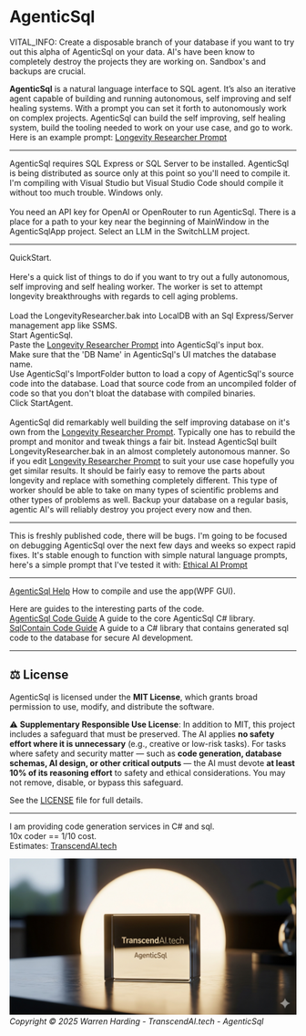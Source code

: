 # AgenticSql

VITAL_INFO:
Create a disposable branch of your database if you want to try out this alpha of AgenticSql on your data. AI's have been know to completely destroy the projects they are working on. Sandbox's and backups are crucial.

**AgenticSql** is a natural language interface to SQL agent. It’s also an iterative agent capable of building and running autonomous, self improving and self healing systems. With a prompt you can set it forth to autonomously work on complex projects. AgenticSql can build the self improving, self healing system, build the tooling needed to work on your use case, and go to work. Here is an example prompt: [Longevity Researcher Prompt](Prompts/LongevityResearcherPrompt.txt)

---

AgenticSql requires SQL Express or SQL Server to be installed. AgenticSql is being distributed as source only at this point so you'll need to compile it. I'm compiling with Visual Studio but Visual Studio Code should compile it without too much trouble. Windows only.</br>
</br>
You need an API key for OpenAI or OpenRouter to run AgenticSql. There is a place for a path to your key near the beginning of MainWindow in the AgenticSqlApp project. Select an LLM in the SwitchLLM project.

---

QuickStart.</br>
</br>
Here's a quick list of things to do if you want to try out a fully autonomous, self improving and self healing worker. The worker is set to attempt longevity breakthroughs with regards to cell aging problems.</br>
</br>
Load the LongevityResearcher.bak into LocalDB with an Sql Express/Server management app like SSMS.</br>
Start AgenticSql.</br>
Paste the [Longevity Researcher Prompt](Prompts/LongevityResearcherPrompt.txt)
 into AgenticSql's input box.</br>
Make sure that the 'DB Name' in AgenticSql's UI matches the database name.</br>
Use AgenticSql's ImportFolder button to load a copy of AgenticSql's source code into the database. Load that source code from an uncompiled folder of code so that you don't bloat the database with compiled binaries.</br>
Click StartAgent.</br>
</br>
AgenticSql did remarkably well building the self improving database on it's own from the [Longevity Researcher Prompt](Prompts/LongevityResearcherPrompt.txt). Typically one has to rebuild the prompt and monitor and tweak things a fair bit. Instead AgenticSql built LongevityResearcher.bak in an almost completely autonomous manner. So if you edit [Longevity Researcher Prompt](Prompts/LongevityResearcherPrompt.txt) to suit your use case hopefully you get similar results. It should be fairly easy to remove the parts about longevity and replace with something completely different. This type of worker should be able to take on many types of scientific problems and other types of problems as well. Backup your database on a regular basis, agentic AI's will reliably destroy you project every now and then.</br>

---

This is freshly published code, there will be bugs. I'm going to be focused on debugging AgenticSql over the next few days and weeks so expect rapid fixes. It's stable enough to function with simple natural language prompts, here's a simple prompt that I've tested it with: [Ethical AI Prompt](Prompts/EthicalAI.txt)

---

[AgenticSql Help](AgenticSqlHelp.md) How to compile and use the app(WPF GUI).

Here are guides to the interesting parts of the code.</br>
[AgenticSql Code Guide](AgenticSqlCodeGuide.md) A guide to the core AgenticSql C# library.</br>
[SqlContain Code Guide](SqlContainCodeGuide.md) A guide to a C# library that contains generated sql code to the database for secure AI development.

---

## ⚖️ License

AgenticSql is licensed under the **MIT License**, which grants broad permission to use, modify, and distribute the software.

⚠️ **Supplementary Responsible Use License**:
In addition to MIT, this project includes a safeguard that must be preserved. The AI applies **no safety effort where it is unnecessary** (e.g., creative or low-risk tasks). For tasks where safety and security matter — such as **code generation, database schemas, AI design, or other critical outputs** — the AI must devote **at least 10% of its reasoning effort** to safety and ethical considerations. You may not remove, disable, or bypass this safeguard.

See the [LICENSE](License.txt) file for full details.

---
I am providing code generation services in C# and sql.</br>
10x coder == 1/10 cost.</br>
Estimates: [TranscendAI.tech](https://TranscendAI.tech)

![Footer Logo](agenticsql.jpg)
*Copyright © 2025 Warren Harding - TranscendAI.tech - AgenticSql*

